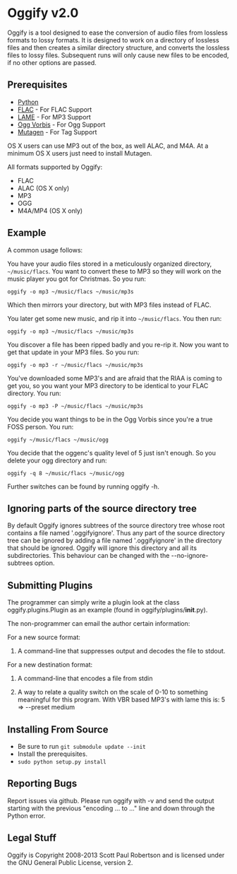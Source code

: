 Oggify v2.0
===========

Oggify is a tool designed to ease the conversion of audio files from lossless
formats to lossy formats. It is designed to work on a directory of lossless
files and then creates a similar directory structure, and converts the lossless
files to lossy files. Subsequent runs will only cause new files to be encoded,
if no other options are passed.

Prerequisites
-------------

 * [Python](http://www.python.org)
 * [FLAC](http://flac.sourceforge.net) - For FLAC Support
 * [LAME](http://lame.sourceforge.net) - For MP3 Support
 * [Ogg Vorbis](http://www.vorbis.com) - For Ogg Support
 * [Mutagen](http://code.google.com/p/mutagen/) - For Tag Support

OS X users can use MP3 out of the box, as well ALAC, and M4A. At a minimum OS X users just need to install Mutagen.

All formats supported by Oggify:

 * FLAC
 * ALAC (OS X only)
 * MP3
 * OGG
 * M4A/MP4 (OS X only)

Example
-------

A common usage follows:

You have your audio files stored in a meticulously organized directory,
`~/music/flacs`. You want to convert these to MP3 so they will work on the music
player you got for Christmas. So you run:

    oggify -o mp3 ~/music/flacs ~/music/mp3s

Which then mirrors your directory, but with MP3 files instead of FLAC.

You later get some new music, and rip it into `~/music/flacs`. You then run:

    oggify -o mp3 ~/music/flacs ~/music/mp3s

You discover a file has been ripped badly and you re-rip it. Now you want to
get that update in your MP3 files. So you run:

    oggify -o mp3 -r ~/music/flacs ~/music/mp3s

You've downloaded some MP3's and are afraid that the RIAA is coming to get you,
so you want your MP3 directory to be identical to your FLAC directory. You run:

    oggify -o mp3 -P ~/music/flacs ~/music/mp3s

You decide you want things to be in the Ogg Vorbis since you're a true FOSS
person. You run:

    oggify ~/music/flacs ~/music/ogg

You decide that the oggenc's quality level of 5 just isn't enough. So you
delete your ogg directory and run:

    oggify -q 8 ~/music/flacs ~/music/ogg

Further switches can be found by running oggify -h.

Ignoring parts of the source directory tree
-------------------------------------------

By default Oggify ignores subtrees of the source directory tree whose root
contains a file named '.oggifyignore'. Thus any part of the source directory
tree can be ignored by adding a file named '.oggifyignore' in the directory
that should be ignored. Oggify will ignore this directory and all its
subdirectories. This behaviour can be changed with the \-\-no-ignore-subtrees
option.

Submitting Plugins
------------------

The programmer can simply write a plugin look at the class
oggify.plugins.Plugin as an example (found in oggify/plugins/__init__.py).

The non-programmer can email the author certain information:

For a new source format:

 1. A command-line that suppresses output and decodes the file to stdout.

For a new destination format:

 1. A command-line that encodes a file from stdin

 2. A way to relate a quality switch on the scale of 0-10 to something
    meaningful for this program. With VBR based MP3's with lame this is: 5 =>
    --preset medium


Installing From Source
----------------------

 * Be sure to run `git submodule update --init`
 * Install the prerequisites.
 * `sudo python setup.py install`


Reporting Bugs
--------------

Report issues via github. Please run oggify with -v and send the output starting with the previous "encoding ... to ..." line and down through the Python error.

Legal Stuff
-----------

Oggify is Copyright 2008-2013 Scott Paul Robertson and is licensed under the
GNU General Public License, version 2.
